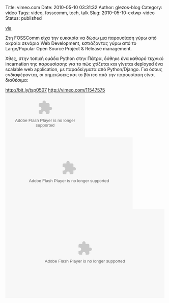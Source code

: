 Title: vimeo.com
Date: 2010-05-10 03:31:32
Author: glezos-blog
Category: video
Tags: video, fosscomm, tech, talk
Slug: 2010-05-10-extwp-video
Status: published

[via](http://vimeo.com/11547575)

Στη FOSSComm είχα την ευκαιρία να δώσω μια παρουσίαση γύρω από ακραία σενάρια Web Development, εστιάζοντας γύρω από το Large/Popular Open Source Project & Release management.

Χθες, στην τοπική ομάδα Python στην Πάτρα, δόθηκε ένα καθαρό τεχνικό incarnation της παρουσίασης για το πώς χτίζεται και γίνεται deployed ένα scalable web application, με παραδείγματα από Python/Django. Για όσους ενδιαφέρονται, οι σημειώσεις και το βίντεο από την παρουσίαση είναι διαθέσιμα:

 http://bit.ly/tsp0507
 http://vimeo.com/11547575
<object type="application/x-shockwave-flash" data="http://vimeo.com/moogaloop.swf" width="250" height="141"><param name="allowscriptaccess" value="always"/><param name="allowfullscreen" value="true"/><param name="movie" value="http://vimeo.com/moogaloop.swf"/><param name="flashvars" value="clip_id=11547575&server=vimeo.com&fullscreen=1&show_title=1&show_byline=1&show_portrait=1&color=00ADEF"/></object>
<object type="application/x-shockwave-flash" data="http://vimeo.com/moogaloop.swf" width="400" height="225"><param name="allowscriptaccess" value="always"/><param name="allowfullscreen" value="true"/><param name="movie" value="http://vimeo.com/moogaloop.swf"/><param name="flashvars" value="clip_id=11547575&server=vimeo.com&fullscreen=1&show_title=1&show_byline=1&show_portrait=1&color=00ADEF"/></object>
<object type="application/x-shockwave-flash" data="http://vimeo.com/moogaloop.swf" width="500" height="281"><param name="allowscriptaccess" value="always"/><param name="allowfullscreen" value="true"/><param name="movie" value="http://vimeo.com/moogaloop.swf"/><param name="flashvars" value="clip_id=11547575&server=vimeo.com&fullscreen=1&show_title=1&show_byline=1&show_portrait=1&color=00ADEF"/></object>
